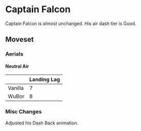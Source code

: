 # Captain Falcon

Captain Falcon is *almost* unchanged. His air dash tier is <ovhl>Good</ovhl>.

## Moveset

### Aerials

#### Neutral Air

<datatable>

|         | Landing Lag    |
|:------- |:-------------- |
| Vanilla | 7              |
| WuBor   | <nerf>8</nerf> |

</datatable>

### Misc Changes

Adjusted his Dash Back animation.